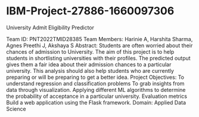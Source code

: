 # IBM-Project-27886-1660097306
University Admit Eligibility Predictor

Team ID: PNT2022TMID28385 
Team Members: Harinie A, Harshita Sharma, Agnes Preethi J, Akshaya S
Abstract:
Students are often worried about their chances of admission to University. The aim of this project is to help students in shortlisting universities with their profiles. The predicted output gives them a fair idea about their admission chances to a particular university. This analysis should also help students who are currently preparing or will be preparing to get a better idea.
Project Objectives:
To understand regression and classification problems To grab insights from data through visualization. Applying different ML algorithms to determine the probability of acceptance in a particular university. Evaluation metrics Build a web application using the Flask framework.
Domain:
Applied Data Science
